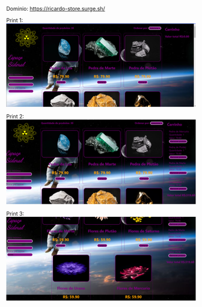 Dominio: https://ricardo-store.surge.sh/

Print 1:
![Alt text](image.png)

Print 2:
![Alt text](image-1.png)

Print 3:
![Alt text](image-2.png)


